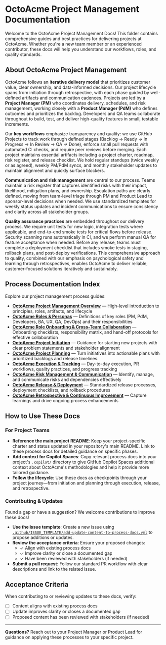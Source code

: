 # OctoAcme Project Management Documentation

Welcome to the OctoAcme Project Management Docs! This folder contains comprehensive guides and best practices for delivering projects at OctoAcme. Whether you're a new team member or an experienced contributor, these docs will help you understand our workflows, roles, and quality standards.

## About OctoAcme Project Management

OctoAcme follows an **iterative delivery model** that prioritizes customer value, clear ownership, and data-informed decisions. Our project lifecycle spans from initiation through retrospective, with each phase guided by well-defined artifacts and communication cadences. Projects are led by a **Project Manager (PM)** who coordinates delivery, schedules, and risk management, working closely with a **Product Manager (PdM)** who defines outcomes and prioritizes the backlog. Developers and QA teams collaborate throughout to build, test, and deliver high-quality features in small, testable increments.

Our **key workflows** emphasize transparency and quality: we use GitHub Projects to track work through defined stages (Backlog → Ready → In Progress → In Review → QA → Done), enforce small pull requests with automated CI checks, and require peer reviews before merging. Each project maintains essential artifacts including a project charter, roadmap, risk register, and release checklist. We hold regular standups (twice weekly or as agreed), weekly PM/PdM syncs, and monthly stakeholder updates to maintain alignment and quickly surface blockers.

**Communication and risk management** are central to our process. Teams maintain a risk register that captures identified risks with their impact, likelihood, mitigation plans, and ownership. Escalation paths are clearly defined, moving from team-level triage through PM and Product Lead to sponsor-level decisions when needed. We use standardized templates for weekly status updates and incident communications to ensure consistency and clarity across all stakeholder groups.

**Quality assurance practices** are embedded throughout our delivery process. We require unit tests for new logic, integration tests where applicable, and end-to-end smoke tests for critical flows before release. Security scanning runs automatically in CI, and we perform manual QA for feature acceptance when needed. Before any release, teams must complete a deployment checklist that includes smoke tests in staging, rollback plans, and post-deploy verifications. This comprehensive approach to quality, combined with our emphasis on psychological safety and learning through retrospectives, enables OctoAcme to deliver reliable, customer-focused solutions iteratively and sustainably.

## Process Documentation Index

Explore our project management process guides:

- [**OctoAcme Project Management Overview**](octoacme-project-management-overview.md) — High-level introduction to principles, roles, artifacts, and lifecycle
- [**OctoAcme Roles & Personas**](octoacme-roles-and-personas.md) — Definitions of key roles (PM, PdM, Developers, BA, UX, QA, DevOps) and their responsibilities
- [**OctoAcme Role Onboarding & Cross-Team Collaboration**](octoacme-role-onboarding-and-collaboration.md) — Onboarding checklists, responsibility matrix, and hand-off protocols for effective collaboration
- [**OctoAcme Project Initiation**](octoacme-project-initiation.md) — Guidance for starting new projects with clear problem statements and stakeholder alignment
- [**OctoAcme Project Planning**](octoacme-project-planning.md) — Turn initiatives into actionable plans with prioritized backlogs and release timelines
- [**OctoAcme Execution & Tracking**](octoacme-execution-and-tracking.md) — Day-to-day execution, PR workflows, quality practices, and progress tracking
- [**OctoAcme Risk Management & Communication**](octoacme-risks-and-communication.md) — Identify, manage, and communicate risks and dependencies effectively
- [**OctoAcme Release & Deployment**](octoacme-release-and-deployment.md) — Standardized release processes, deployment checklists, and rollback procedures
- [**OctoAcme Retrospective & Continuous Improvement**](octoacme-retrospective-and-continuous-improvement.md) — Capture learnings and drive ongoing process enhancements

## How to Use These Docs

### For Project Teams
- **Reference the main project README**: Keep your project-specific charter and status updated in your repository's main README. Link to these process docs for detailed guidance on specific phases.
- **Add context for Copilot Spaces**: Copy relevant process docs into your project's `.copilot/` directory to give GitHub Copilot Spaces additional context about OctoAcme's methodologies and help it provide more tailored guidance.
- **Follow the lifecycle**: Use these docs as checkpoints through your project journey—from initiation and planning through execution, release, and retrospective.

### Contributing & Updates
Found a gap or have a suggestion? We welcome contributions to improve these docs!

- **Use the issue template**: Create a new issue using [`.github/ISSUE_TEMPLATE/add-update-content-to-process-docs.yml`](../.github/ISSUE_TEMPLATE/add-update-content-to-process-docs.yml) to propose additions or updates.
- **Review the acceptance criteria**: Ensure your proposed changes:
  - ✓ Align with existing process docs
  - ✓ Improve clarity or close a documented gap
  - ✓ Have been reviewed with stakeholders (if needed)
- **Submit a pull request**: Follow our standard PR workflow with clear descriptions and link to the related issue.

## Acceptance Criteria

When contributing to or reviewing updates to these docs, verify:

- [ ] Content aligns with existing process docs
- [ ] Update improves clarity or closes a documented gap
- [ ] Proposed content has been reviewed with stakeholders (if needed)

---

**Questions?** Reach out to your Project Manager or Product Lead for guidance on applying these processes to your specific project.
